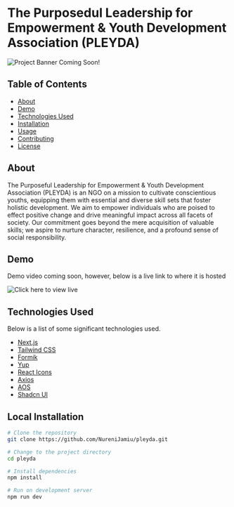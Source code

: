 # The Purposedul Leadership for Empowerment & Youth Development Association (PLEYDA)

![Project Banner Coming Soon!](https://pleyda.vercel.app/)

## Table of Contents

- [About](#about)
- [Demo](#demo)
- [Technologies Used](#technologies-used)
- [Installation](#installation)
- [Usage](#usage)
- [Contributing](#contributing)
- [License](#license)

## About

The Purposeful Leadership for Empowerment & Youth Development Association (PLEYDA) is an NGO on a mission to cultivate conscientious youths, equipping them with essential and diverse skill sets that foster holistic development. We aim to empower individuals who are poised to effect positive change and drive meaningful impact across all facets of society. Our commitment goes beyond the mere acquisition of valuable skills; we aspire to nurture character, resilience, and a profound sense of social responsibility.

## Demo

Demo video coming soon, however, below is a live link to where it is hosted

![Click here to view live](https://pleyda.vercel.app/)

## Technologies Used

Below is a list of some significant technologies used.

- [Next.js](https://nextjs.org/)
- [Tailwind CSS](https://tailwindcss.com/)
- [Formik](https://formik.org/)
- [Yup](https://github.com/jquense/yup)
- [React Icons](https://react-icons.github.io/react-icons/)
- [Axios](https://axios-http.com/)
- [AOS](https://michalsnik.github.io/aos/)
- [Shadcn UI](https://ui.shadcn.com/)

## Local Installation

```bash
# Clone the repository
git clone https://github.com/NureniJamiu/pleyda.git

# Change to the project directory
cd pleyda

# Install dependencies
npm install

# Run on development server
npm run dev
```
